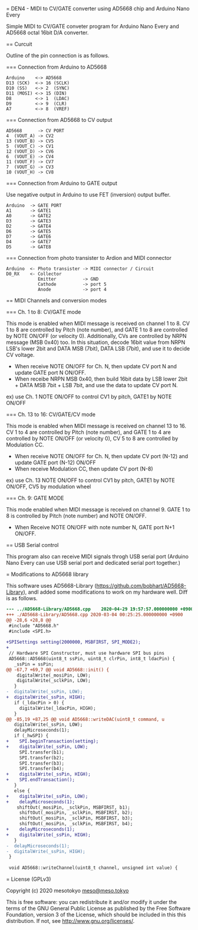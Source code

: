 = DEN4 - MIDI to CV/GATE converter using AD5668 chip and Arduino Nano Every

Simple MIDI to CV/GATE conveter program for Arduino Nano Every and AD5668 octal 16bit D/A converter.

== Curcuit

Outline of the pin connection is as follows.

=== Connection from Arduino to AD5668

    Arduino    <-> AD5668
    D13 (SCK)  <-> 16 (SCLK)
    D10 (SS)   <-> 2  (SYNC)
    D11 (MOSI) <-> 15 (DIN)
    D8         <-> 1  (LDAC)
    D9         <-> 9  (CLR)
    A7         <-> 8  (VREF)

=== Connection from AD5668 to CV output
   
    AD5668      -> CV PORT
    4  (VOUT_A) -> CV2
    13 (VOUT_B) -> CV5
    5  (VOUT_C) -> CV1
    12 (VOUT_D) -> CV6
    6  (VOUT_E) -> CV4
    11 (VOUT_F) -> CV7
    7  (VOUT_G) -> CV3
    10 (VOUT_H) -> CV8
    
=== Connection from Arduino to GATE output

Use negative output in Arduino to use FET (inversion) output buffer.

    Arduino  -> GATE PORT
    A1       -> GATE1
    A0       -> GATE2
    D3       -> GATE3
    D2       -> GATE4
    D6       -> GATE5
    D7       -> GATE6
    D4       -> GATE7
    D5       -> GATE8

=== Connection from photo transister to Ardion and  MIDI connector

    Arduino  <- Photo transister -> MIDI connector / Circuit
    D0_RX    <- Collector
                Emitter          -> GND
                Cathode          -> port 5
                Anode            -> port 4

== MIDI Channels and conversion modes

=== Ch. 1 to 8: CV/GATE mode

This mode is enabled when MIDI message is received on channel 1 to 8. CV 1 to 8 are controlled by Pitch (note number), and GATE 1 to 8 are controlled by NOTE ON/OFF (or velocity 0). Additionally, CVs are controlled by NRPN message (MSB 0x40) too. In this situation, decode 16bit value from NRPN LSB's lower 2bit and DATA MSB (7bit), DATA LSB (7bit), and use it to decide CV voltage. 

 * When receive NOTE ON/OFF for Ch. N, then update CV port N and
   update GATE port N ON/OFF.
 * When receibe NRPN MSB 0x40, then build 16bit data
   by LSB lower 2bit + DATA MSB 7bit + LSB 7bit,
   and use the data to update CV port N.

ex) use Ch. 1 NOTE ON/OFF to control CV1 by pitch, GATE1 by NOTE ON/OFF

=== Ch. 13 to 16: CV/GATE/CV mode

This mode is enabled when MIDI message is received on channel 13 to 16. CV 1 to 4 are controlled by Pitch (note number), and GATE 1 to 4 are controlled by NOTE ON/OFF (or velocity 0), CV 5 to 8 are controlled by Modulation CC.

 * When receive NOTE ON/OFF for Ch. N, then update CV port (N-12)
   and update GATE port (N-12) ON/OFF
 * When receive Modulation CC, then update CV port (N-8)

ex) use Ch. 13 NOTE ON/OFF to control CV1 by pitch, GATE1 by NOTE ON/OFF,
CV5 by modulation wheel

=== Ch. 9: GATE MODE

This mode enabled when MIDI message is received on channel 9. GATE 1 to 8 is controlled by Pitch (note number) and NOTE ON/OFF.

 * When Receive NOTE ON/OFF with note number N, GATE port N+1 ON/OFF.

== USB Serial control

This program also can receive MIDI signals throgh USB serial port (Arduino Nano Every can use USB serial port and dedicated serial port together.)

= Modifications to AD5668 library

This software uses AD5668-Library (https://github.com/bobhart/AD5668-Library), andI added some modifications to work on my hardware well. Diff is as follows.

```Diff
--- ../AD5668-Library/AD5668.cpp	2020-04-29 19:57:57.000000000 +0900
+++ ./AD5668-Library/AD5668.cpp	2020-03-04 00:25:25.000000000 +0900
@@ -28,6 +28,8 @@
 #include "AD5668.h"
 #include <SPI.h>
 
+SPISettings setting(2000000, MSBFIRST, SPI_MODE2);
+
 // Hardware SPI Constructor, must use hardware SPI bus pins
 AD5668::AD5668(uint8_t ssPin, uint8_t clrPin, int8_t ldacPin) {
   _ssPin = ssPin;
@@ -67,7 +69,7 @@ void AD5668::init() {
 	digitalWrite(_mosiPin, LOW);
 	digitalWrite(_sclkPin, LOW);
   }
-  digitalWrite(_ssPin, LOW);
+  digitalWrite(_ssPin, HIGH);
   if (_ldacPin > 0) {
     digitalWrite(_ldacPin, HIGH);
   }
@@ -85,19 +87,25 @@ void AD5668::writeDAC(uint8_t command, u
   digitalWrite(_ssPin, LOW);
   delayMicroseconds(1);
   if (_hwSPI) {
+    SPI.beginTransaction(setting);
+    digitalWrite(_ssPin, LOW);
     SPI.transfer(b1);
     SPI.transfer(b2);
     SPI.transfer(b3);
     SPI.transfer(b4);
+    digitalWrite(_ssPin, HIGH);
+    SPI.endTransaction();
   }
   else {
+    digitalWrite(_ssPin, LOW);
+    delayMicroseconds(1);
 	shiftOut(_mosiPin, _sclkPin, MSBFIRST, b1);
     shiftOut(_mosiPin, _sclkPin, MSBFIRST, b2);
     shiftOut(_mosiPin, _sclkPin, MSBFIRST, b3);
     shiftOut(_mosiPin, _sclkPin, MSBFIRST, b4);
+    delayMicroseconds(1);
+    digitalWrite(_ssPin, HIGH);
   }
-  delayMicroseconds(1);
-  digitalWrite(_ssPin, HIGH);
 }
 
 void AD5668::writeChannel(uint8_t channel, unsigned int value) {
```

= License (GPLv3)

Copyright (c) 2020 mesotokyo <meso@meso.tokyo>

This is free software: you can redistribute it and/or modify it under
the terms of the GNU General Public License as published by
the Free Software Foundation,
version 3 of the License, which should be included in this
this distribution. If not, see <http://www.gnu.org/licenses/>.

